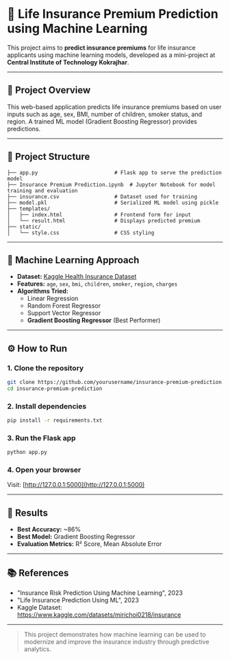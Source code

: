 
# 🏥 Life Insurance Premium Prediction using Machine Learning

This project aims to **predict insurance premiums** for life insurance applicants using machine learning models, developed as a mini-project at **Central Institute of Technology Kokrajhar**.

---

## 📌 Project Overview

This web-based application predicts life insurance premiums based on user inputs such as age, sex, BMI, number of children, smoker status, and region. A trained ML model (Gradient Boosting Regressor) provides predictions.

---

## 📂 Project Structure

```
├── app.py                         # Flask app to serve the prediction model
├── Insurance Premium Prediction.ipynb  # Jupyter Notebook for model training and evaluation
├── insurance.csv                  # Dataset used for training
├── model.pkl                      # Serialized ML model using pickle
├── templates/
│   ├── index.html                 # Frontend form for input
│   └── result.html                # Displays predicted premium
├── static/
│   └── style.css                  # CSS styling
```

---

## 🧠 Machine Learning Approach

- **Dataset:** [Kaggle Health Insurance Dataset](https://www.kaggle.com/datasets/mirichoi0218/insurance)
- **Features:** `age`, `sex`, `bmi`, `children`, `smoker`, `region`, `charges`
- **Algorithms Tried:**
  - Linear Regression
  - Random Forest Regressor
  - Support Vector Regressor
  - **Gradient Boosting Regressor** (Best Performer)

---

## ⚙️ How to Run

### 1. Clone the repository

```bash
git clone https://github.com/yourusername/insurance-premium-prediction.git
cd insurance-premium-prediction
```

### 2. Install dependencies

```bash
pip install -r requirements.txt
```

### 3. Run the Flask app

```bash
python app.py
```

### 4. Open your browser

Visit: [http://127.0.0.1:5000](http://127.0.0.1:5000)

---

## 🎯 Results

- **Best Accuracy:** ~86%
- **Best Model:** Gradient Boosting Regressor
- **Evaluation Metrics:** R² Score, Mean Absolute Error


---

## 📚 References

- "Insurance Risk Prediction Using Machine Learning", 2023
- "Life Insurance Prediction Using ML", 2023
- Kaggle Dataset: https://www.kaggle.com/datasets/mirichoi0218/insurance

---

> This project demonstrates how machine learning can be used to modernize and improve the insurance industry through predictive analytics.


